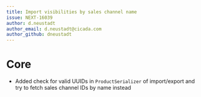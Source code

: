 ```yaml
---
title: Import visibilities by sales channel name
issue: NEXT-16039
author: d.neustadt
author_email: d.neustadt@cicada.com 
author_github: dneustadt
---
```

# Core
* Added check for valid UUIDs in `ProductSerializer` of import/export and try to fetch sales channel IDs by name instead
